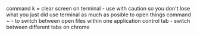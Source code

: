 command k = clear screen on terminal - use with caution so you don't lose what you just did
use terminal as much as posible to open things
command ~ - to switch between open files within one application
control tab - switch between different tabs on chrome